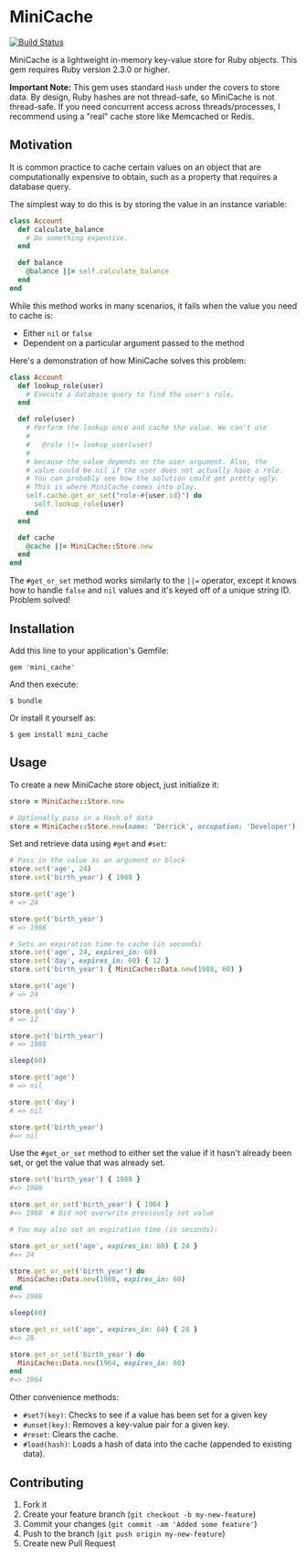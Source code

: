 # MiniCache

[![Build Status](https://travis-ci.org/derrickreimer/mini_cache.svg?branch=master)](https://travis-ci.org/derrickreimer/mini_cache)

MiniCache is a lightweight in-memory key-value store for Ruby objects.
This gem requires Ruby version 2.3.0 or higher.

**Important Note:** This gem uses standard `Hash` under the covers to store data. By design, Ruby hashes are not thread-safe, so MiniCache is not thread-safe. If you need concurrent access across threads/processes, I recommend using a "real" cache store like Memcached or Redis.

## Motivation

It is common practice to cache certain values on an object that are
computationally expensive to obtain, such as a property that requires a
database query.

The simplest way to do this is by storing the value in an instance variable:

```ruby
class Account
  def calculate_balance
    # Do something expensive.
  end

  def balance
    @balance ||= self.calculate_balance
  end
end
```

While this method works in many scenarios, it fails when the value you
need to cache is:

- Either `nil` or `false`
- Dependent on a particular argument passed to the method

Here's a demonstration of how MiniCache solves this problem:

```ruby
class Account
  def lookup_role(user)
    # Execute a database query to find the user's role.
  end

  def role(user)
    # Perform the lookup once and cache the value. We can't use
    #
    #   @role ||= lookup_user(user)
    #
    # because the value depends on the user argument. Also, the
    # value could be nil if the user does not actually have a role.
    # You can probably see how the solution could get pretty ugly.
    # This is where MiniCache comes into play.
    self.cache.get_or_set("role-#{user.id}") do
      self.lookup_role(user)
    end
  end

  def cache
    @cache ||= MiniCache::Store.new
  end
end
```

The `#get_or_set` method works similarly to the `||=` operator, except it
knows how to handle `false` and `nil` values and it's keyed off of a unique string ID.
Problem solved!

## Installation

Add this line to your application's Gemfile:

    gem 'mini_cache'

And then execute:

    $ bundle

Or install it yourself as:

    $ gem install mini_cache

## Usage

To create a new MiniCache store object, just initialize it:

```ruby
store = MiniCache::Store.new

# Optionally pass in a Hash of data
store = MiniCache::Store.new(name: 'Derrick', occupation: 'Developer')
```

Set and retrieve data using `#get` and `#set`:

```ruby
# Pass in the value as an argument or block
store.set('age', 24)
store.set('birth_year') { 1988 }

store.get('age')
# => 24

store.get('birth_year')
# => 1988

# Sets an expiration time to cache (in seconds)
store.set('age', 24, expires_in: 60)
store.set('day', expires_in: 60) { 12 }
store.set('birth_year') { MiniCache::Data.new(1988, 60) }

store.get('age')
# => 24

store.get('day')
# => 12

store.get('birth_year')
# => 1988

sleep(60)

store.get('age')
# => nil

store.get('day')
# => nil

store.get('birth_year')
#=> nil
```

Use the `#get_or_set` method to either set the value if it hasn't already been
set, or get the value that was already set.

```ruby
store.set('birth_year') { 1988 }
#=> 1988

store.get_or_set('birth_year') { 1964 }
#=> 1988  # Did not overwrite previously set value

# You may also set an expiration time (in seconds):

store.get_or_set('age', expires_in: 60) { 24 }
#=> 24

store.get_or_set('birth_year') do
  MiniCache::Data.new(1988, expires_in: 60)
end
#=> 1988

sleep(60)

store.get_or_set('age', expires_in: 60) { 28 }
#=> 28

store.get_or_set('birth_year') do
  MiniCache::Data.new(1964, expires_in: 60)
end
#=> 1964
```

Other convenience methods:

- `#set?(key)`: Checks to see if a value has been set for a given key
- `#unset(key)`: Removes a key-value pair for a given key.
- `#reset`: Clears the cache.
- `#load(hash)`: Loads a hash of data into the cache (appended to existing data).

## Contributing

1. Fork it
2. Create your feature branch (`git checkout -b my-new-feature`)
3. Commit your changes (`git commit -am 'Added some feature'`)
4. Push to the branch (`git push origin my-new-feature`)
5. Create new Pull Request
